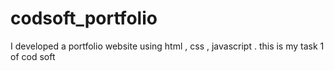 # codsoft_portfolio
I developed a portfolio website using html , css , javascript . this is my task 1 of cod soft
